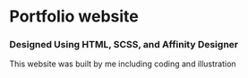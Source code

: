 # Portfolio website
### Designed Using HTML, SCSS, and Affinity Designer 
This website was built by me including coding and illustration
